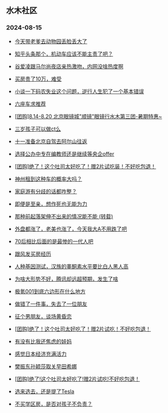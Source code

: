 ## 水木社区 
### 2024-08-15

+ [今天带老爹去动物园丢脸丢大了](https://www.newsmth.net/nForum/article/FamilyLife/1766814676)

+ [知乎头条那个，机动车应该不能主责了吧？](https://www.newsmth.net/nForum/article/AutoWorld/1944889780)

+ [谷爱凌跟马尔尚夜店亲热激吻，内网没啥热度啊](https://www.newsmth.net/nForum/article/Olympic/1620627)

+ [买房贵了10万，难受](https://www.newsmth.net/nForum/article/Age/20371047)

+ [小谈一下码农失业这个问题，逆行人生犯了一个基本错误](https://www.newsmth.net/nForum/article/Movielife/14443)

+ [六座车求推荐](https://www.newsmth.net/nForum/article/GreenAuto/1648263)

+ [[团购]8.14-8.20 北京眼镜城"顺镜"眼镜行水木第三团-暑期特惠~](https://www.newsmth.net/nForum/article/ADAgent_TG/1324436)

+ [三岁孩子可以做ct么](https://www.newsmth.net/nForum/article/Children/932727920)

+ [十一准备北京自驾去阿尔山往返](https://www.newsmth.net/nForum/article/AutoTravel/13659832)

+ [选择公办中专在编教师还是继续等央企offer](https://www.newsmth.net/nForum/article/WorkingLife/134677)

+ [[团购]绝了！这个吐司太好吃了！赠2片试吃装！不好吃包退！](https://www.newsmth.net/nForum/article/ADAgent_TG/1324507)

+ [神州租到这种车的概率大吗？](https://www.newsmth.net/nForum/article/AutoWorld/1944891197)

+ [家庭游有分歧的话都咋整？](https://www.newsmth.net/nForum/article/Travel/1007218)

+ [即便是至亲，想作死也无能为力](https://www.newsmth.net/nForum/article/FamilyLife/1766816449)

+ [那种前起落架伸不出来的情况能不能 (转载)](https://www.newsmth.net/nForum/article/Aero/461788)

+ [外盘都涨了，老美也涨了，今天我大A不用跌了吧](https://www.newsmth.net/nForum/article/Stock/10906254)

+ [70后相比后面的是最惨的一代人吧](https://www.newsmth.net/nForum/article/WorkingLife/134814)

+ [跟风发买房经历](https://www.newsmth.net/nForum/article/OurEstate/3059784)

+ [人种基因测试，汉族的睾酮素水平要比白人黑人高](https://www.newsmth.net/nForum/article/Olympic/1619364)

+ [为啥大形势不好，腾讯却远超预期，发生了啥](https://www.newsmth.net/nForum/article/Stock/10906994)

+ [极氪001到底六边形在什么地方](https://www.newsmth.net/nForum/article/GreenAuto/1649276)

+ [做错了一件事，失去了一位朋友](https://www.newsmth.net/nForum/article/Age/20371300)

+ [征个男朋友，谈场黄昏恋](https://www.newsmth.net/nForum/article/Divorce/2089255)

+ [[团购]绝了！这个吐司太好吃了！赠2片试吃！不好吃包退！](https://www.newsmth.net/nForum/article/ADAgent_TG/1324507)

+ [有没有比我还焦虑的娃妈](https://www.newsmth.net/nForum/article/Children/932728064)

+ [感觉日本经济充满活力](https://www.newsmth.net/nForum/article/OurEstate/3060412)

+ [樊振东孙颖莎取关早田希娜](https://www.newsmth.net/nForum/article/Olympic/1621203)

+ [[团购]绝了!这个吐司太好吃了!赠2片试吃!不好吃包退！](https://www.newsmth.net/nForum/article/ADAgent_TG/1324507)

+ [选来选去，还是提了Tesla](https://www.newsmth.net/nForum/article/GreenAuto/1649339)

+ [不买学区房，是否对孩子不负责？](https://www.newsmth.net/nForum/article/OurEstate/3060177)


